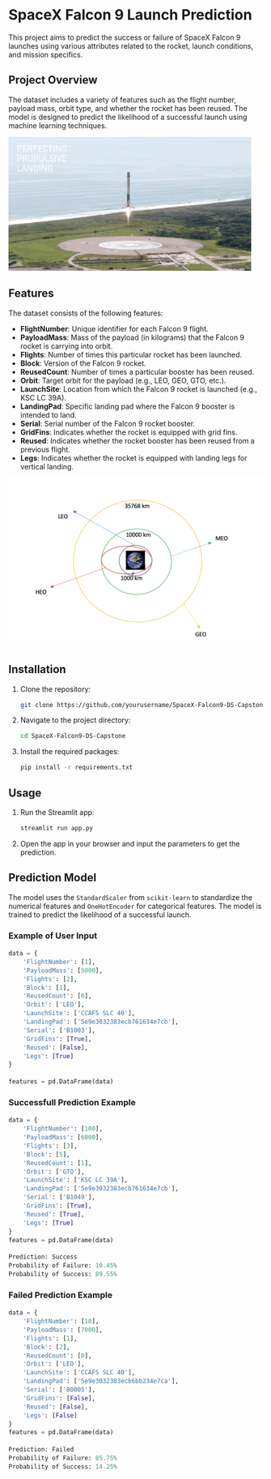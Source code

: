 # SpaceX Falcon 9 Launch Prediction

This project aims to predict the success or failure of SpaceX Falcon 9 launches using various attributes related to the rocket, launch conditions, and mission specifics.

## Project Overview

The dataset includes a variety of features such as the flight number, payload mass, orbit type, and whether the rocket has been reused. The model is designed to predict the likelihood of a successful launch using machine learning techniques.


![alt text](https://github.com/Drkareemkamal/SpaceX-Falcon9-DS-Capstone/blob/main/rocket.gif?raw=true)

## Features

The dataset consists of the following features:

- **FlightNumber**: Unique identifier for each Falcon 9 flight.
- **PayloadMass**: Mass of the payload (in kilograms) that the Falcon 9 rocket is carrying into orbit.
- **Flights**: Number of times this particular rocket has been launched.
- **Block**: Version of the Falcon 9 rocket.
- **ReusedCount**: Number of times a particular booster has been reused.
- **Orbit**: Target orbit for the payload (e.g., LEO, GEO, GTO, etc.).
- **LaunchSite**: Location from which the Falcon 9 rocket is launched (e.g., KSC LC 39A).
- **LandingPad**: Specific landing pad where the Falcon 9 booster is intended to land.
- **Serial**: Serial number of the Falcon 9 rocket booster.
- **GridFins**: Indicates whether the rocket is equipped with grid fins.
- **Reused**: Indicates whether the rocket booster has been reused from a previous flight.
- **Legs**: Indicates whether the rocket is equipped with landing legs for vertical landing.

![alt text](https://github.com/Drkareemkamal/SpaceX-Falcon9-DS-Capstone/blob/main/orbit.png?raw=true)

## Installation

1. Clone the repository:
    ```bash
    git clone https://github.com/yourusername/SpaceX-Falcon9-DS-Capstone.git
    ```
2. Navigate to the project directory:
    ```bash
    cd SpaceX-Falcon9-DS-Capstone
    ```
3. Install the required packages:
    ```bash
    pip install -r requirements.txt
    ```

## Usage

1. Run the Streamlit app:
    ```bash
    streamlit run app.py
    ```
2. Open the app in your browser and input the parameters to get the prediction.

## Prediction Model

The model uses the `StandardScaler` from `scikit-learn` to standardize the numerical features and `OneHotEncoder` for categorical features. The model is trained to predict the likelihood of a successful launch.

### Example of User Input

```python
data = {
    'FlightNumber': [1],
    'PayloadMass': [5000],
    'Flights': [2],
    'Block': [1],
    'ReusedCount': [0],
    'Orbit': ['LEO'],
    'LaunchSite': ['CCAFS SLC 40'],
    'LandingPad': ['5e9e3032383ecb761634e7cb'],
    'Serial': ['B1003'],
    'GridFins': [True],
    'Reused': [False],
    'Legs': [True]
}

features = pd.DataFrame(data)
```


### Successfull Prediction Example

```python
data = {
    'FlightNumber': [100],
    'PayloadMass': [6000],
    'Flights': [3],
    'Block': [5],
    'ReusedCount': [1],
    'Orbit': ['GTO'],
    'LaunchSite': ['KSC LC 39A'],
    'LandingPad': ['5e9e3032383ecb761634e7cb'],
    'Serial': ['B1049'],
    'GridFins': [True],
    'Reused': [True],
    'Legs': [True]
}
features = pd.DataFrame(data)

Prediction: Success
Probability of Failure: 10.45%
Probability of Success: 89.55%
```

### Failed Prediction Example

```python
data = {
    'FlightNumber': [10],
    'PayloadMass': [7000],
    'Flights': [1],
    'Block': [2],
    'ReusedCount': [0],
    'Orbit': ['LEO'],
    'LaunchSite': ['CCAFS SLC 40'],
    'LandingPad': ['5e9e3032383ecb6bb234e7ca'],
    'Serial': ['B0005'],
    'GridFins': [False],
    'Reused': [False],
    'Legs': [False]
}
features = pd.DataFrame(data)

Prediction: Failed
Probability of Failure: 85.75%
Probability of Success: 14.25%
```


